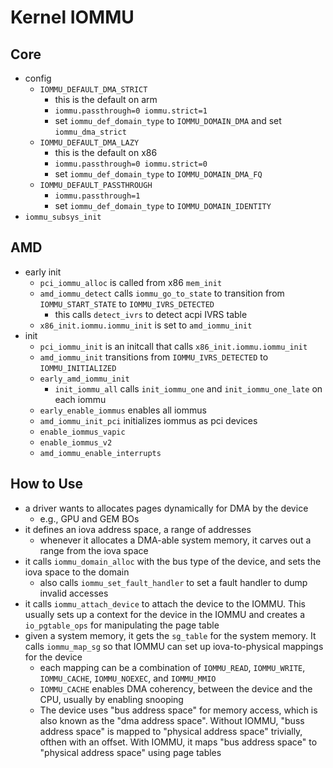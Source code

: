Kernel IOMMU
============

## Core

- config
  - `IOMMU_DEFAULT_DMA_STRICT`
    - this is the default on arm
    - `iommu.passthrough=0 iommu.strict=1`
    - set `iommu_def_domain_type` to `IOMMU_DOMAIN_DMA` and set
      `iommu_dma_strict`
  - `IOMMU_DEFAULT_DMA_LAZY`
    - this is the default on x86
    - `iommu.passthrough=0 iommu.strict=0`
    - set `iommu_def_domain_type` to `IOMMU_DOMAIN_DMA_FQ`
  - `IOMMU_DEFAULT_PASSTHROUGH`
    - `iommu.passthrough=1`
    - set `iommu_def_domain_type` to `IOMMU_DOMAIN_IDENTITY`
- `iommu_subsys_init`

## AMD

- early init
  - `pci_iommu_alloc` is called from x86 `mem_init`
  - `amd_iommu_detect` calls `iommu_go_to_state` to transition from
    `IOMMU_START_STATE` to `IOMMU_IVRS_DETECTED`
    - this calls `detect_ivrs` to detect acpi IVRS table
  - `x86_init.iommu.iommu_init` is set to `amd_iommu_init`
- init
  - `pci_iommu_init` is an initcall that calls `x86_init.iommu.iommu_init`
  - `amd_iommu_init` transitions from `IOMMU_IVRS_DETECTED` to
    `IOMMU_INITIALIZED`
  - `early_amd_iommu_init`
    - `init_iommu_all` calls `init_iommu_one` and `init_iommu_one_late` on
      each iommu
  - `early_enable_iommus` enables all iommus
  - `amd_iommu_init_pci` initializes iommus as pci devices
  - `enable_iommus_vapic`
  - `enable_iommus_v2`
  - `amd_iommu_enable_interrupts`

## How to Use

- a driver wants to allocates pages dynamically for DMA by the device
  - e.g., GPU and GEM BOs
- it defines an iova address space, a range of addresses
  - whenever it allocates a DMA-able system memory, it carves out a range from
    the iova space
- it calls `iommu_domain_alloc` with the bus type of the device, and sets the
  iova space to the domain
  - also calls `iommu_set_fault_handler` to set a fault handler to dump
    invalid accesses
- it calls `iommu_attach_device` to attach the device to the IOMMU.  This
  usually sets up a context for the device in the IOMMU and creates a
  `io_pgtable_ops` for manipulating the page table
- given a system memory, it gets the `sg_table` for the system memory.  It
  calls `iommu_map_sg` so that IOMMU can set up iova-to-physical mappings for
  the device
  - each mapping can be a combination of `IOMMU_READ`, `IOMMU_WRITE`,
    `IOMMU_CACHE`, `IOMMU_NOEXEC`, and `IOMMU_MMIO`
  - `IOMMU_CACHE` enables DMA coherency, between the device and the CPU,
    usually by enabling snooping
  - The device uses "bus address space" for memory access, which is also known
    as the "dma address space".  Without IOMMU, "buss address space" is mapped
    to "physical address space" trivially, ofthen with an offset.  With IOMMU,
    it maps "bus address space" to "physical address space" using page tables
